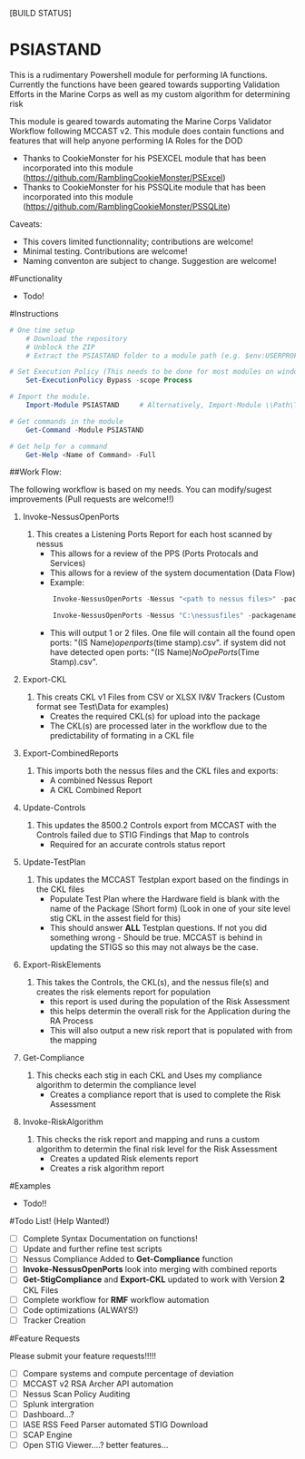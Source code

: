 ﻿[BUILD STATUS]

PSIASTAND
===================

This is a rudimentary Powershell module for performing IA functions. Currently the functions have been geared towards supporting Validation Efforts in the Marine Corps as well as my custom algorithm for determining risk

This module is geared towards automating the Marine Corps Validator Workflow following MCCAST v2. This module does contain functions and features that will help anyone performing IA Roles for the DOD

* Thanks to CookieMonster for his PSEXCEL module that has been incorporated into this module (https://github.com/RamblingCookieMonster/PSExcel)
* Thanks to CookieMonster for his PSSQLite module that has been incorporated into this module (https://github.com/RamblingCookieMonster/PSSQLite)

Caveats:

* This covers limited functionnality; contributions are welcome!
* Minimal testing. Contributions are welcome!
* Naming conventon are subject to change. Suggestion are welcome!

#Functionality

* Todo!

#Instructions

```powershell
# One time setup
    # Download the repository
    # Unblock the ZIP
    # Extract the PSIASTAND folder to a module path (e.g. $env:USERPROFILE\Documents\WindowsPowerShell\Modules\)

# Set Execution Policy (This needs to be done for most modules on windows 8.1+)
    Set-ExecutionPolicy Bypass -scope Process

# Import the module.
    Import-Module PSIASTAND     # Alternatively, Import-Module \\Path\To\PSIASTAND

# Get commands in the module
    Get-Command -Module PSIASTAND

# Get help for a command
    Get-Help <Name of Command> -Full

```

##Work Flow:

The following workflow is based on my needs. You can modify/sugest improvements (Pull requests are welcome!!)

1. Invoke-NessusOpenPorts
    1. This creates a Listening Ports Report for each host scanned by nessus
        * This allows for a review of the PPS (Ports Protocals and Services)
        * This allows for a review of the system documentation (Data Flow)
        * Example:
        ```powershell
            Invoke-NessusOpenPorts -Nessus "<path to nessus files>" -packagename "<IS name>" -output "<path to export report>"

            Invoke-NessusOpenPorts -Nessus "C:\nessusfiles" -packagename "Test-Package" -output "C:\reports"
        ```
        * This will output 1 or 2 files. One file will contain all the found open ports: "(IS Name)_openports_(time stamp).csv". if system did not have detected open ports: "(IS Name)_NoOpePorts_(Time Stamp).csv".

2. Export-CKL
    1. This creats CKL v1 Files from CSV or XLSX IV&V Trackers (Custom format see Test\Data for examples)
        * Creates the required CKL(s) for upload into the package
        * The CKL(s) are processed later in the workflow due to the predictability of formating in a CKL file

3. Export-CombinedReports
    1. This imports both the nessus files and the CKL files and exports:
        * A combined Nessus Report
        * A CKL Combined Report

4. Update-Controls
    1. This updates the 8500.2 Controls export from MCCAST with the Controls failed due to STIG Findings that Map to controls
        * Required for an accurate controls status report

5. Update-TestPlan
    1. This updates the MCCAST Testplan export based on the findings in the CKL files
        * Populate Test Plan where the Hardware field is blank with the name of the Package (Short form) (Look in one of your site level stig CKL in the assest field for this)
        * This should answer **ALL** Testplan questions. If not you did something wrong - Should be true. MCCAST is behind in updating the STIGS so this may not always be the case.

6. Export-RiskElements
    1. This takes the Controls, the CKL(s), and the nessus file(s) and creates the risk elements report for population
        * this report is used during the population of the Risk Assessment
        * this helps determin the overall risk for the Application during the RA Process
        * This will also output a new risk report that is populated with from the mapping

7. Get-Compliance
    1. This checks each stig in each CKL and Uses my compliance algorithm to determin the compliance level
        * Creates a compliance report that is used to complete the Risk Assessment

8. Invoke-RiskAlgorithm
    1. This checks the risk report and mapping and runs a custom algorithm to determin the final risk level for the Risk Assessment
        * Creates a updated Risk elements report
        * Creates a risk algorithm report



#Examples

* Todo!!

#Todo List! (Help Wanted!)

- [ ] Complete Syntax Documentation on functions!
- [ ] Update and further refine test scripts
- [ ] Nessus Compliance Added to **Get-Compliance** function
- [ ] **Invoke-NessusOpenPorts** look into merging with combined reports
- [ ] **Get-StigCompliance** and **Export-CKL** updated to work with Version **2** CKL Files
- [ ] Complete workflow for **RMF** workflow automation
- [ ] Code optimizations (ALWAYS!)
- [ ] Tracker Creation

#Feature Requests

Please submit your feature requests!!!!!

- [ ] Compare systems and compute percentage of deviation
- [ ] MCCAST v2 RSA Archer API automation
- [ ] Nessus Scan Policy Auditing
- [ ] Splunk intergration
- [ ] Dashboard...?
- [ ] IASE RSS Feed Parser automated STIG Download
- [ ] SCAP Engine
- [ ] Open STIG Viewer....? better features...